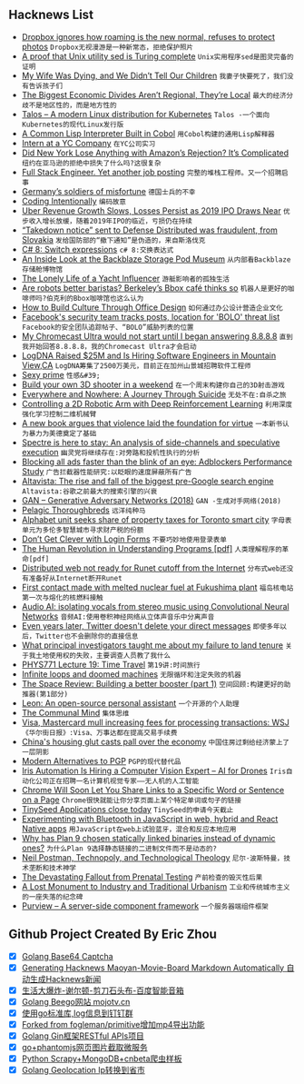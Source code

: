 ## Hacknews List


- [Dropbox ignores how roaming is the new normal, refuses to protect photos](https://www.dropboxforum.com/t5/Dropbox/Enable-or-disable-the-camera-uploads-feature-in-roaming/idc-p/329040)  `Dropbox无视漫游是一种新常态，拒绝保护照片`
- [A proof that Unix utility sed is Turing complete](https://catonmat.net/proof-that-sed-is-turing-complete)  `Unix实用程序sed是图灵完备的证明`
- [My Wife Was Dying, and We Didn’t Tell Our Children](https://www.theatlantic.com/family/archive/2019/02/my-wife-and-i-didnt-tell-our-children-about-her-cancer/582709/)  `我妻子快要死了，我们没有告诉孩子们`
- [The Biggest Economic Divides Aren’t Regional, They’re Local](https://www.nytimes.com/2019/02/12/upshot/the-biggest-economic-divides-arent-regional-theyre-local-just-ask-parents.html)  `最大的经济分歧不是地区性的，而是地方性的`
- [Talos – A modern Linux distribution for Kubernetes](https://github.com/autonomy/talos)  `Talos -一个面向Kubernetes的现代Linux发行版`
- [A Common Lisp Interpreter Built in Cobol](https://github.com/lauryndbrown/Cisp)  `用Cobol构建的通用Lisp解释器`
- [Intern at a YC Company](https://blog.ycombinator.com/intern-at-a-yc-company-2019/)  `在YC公司实习`
- [Did New York Lose Anything with Amazon’s Rejection? It’s Complicated](https://techcrunch.com/2019/02/14/did-new-york-lose-anything-with-amazons-rejection-its-complicated/)  `纽约在亚马逊的拒绝中损失了什么吗?这很复杂`
- [Full Stack Engineer. Yet another job posting](item?id=19175908)  `完整的堆栈工程师。又一个招聘启事`
- [Germany’s soldiers of misfortune](https://www.politico.eu/article/germany-biggest-enemy-threadbare-army-bundeswehr/)  `德国士兵的不幸`
- [Coding Intentionally](https://exercism.io/blog/coding-intentionally-in-bash-grains)  `编码故意`
- [Uber Revenue Growth Slows, Losses Persist as 2019 IPO Draws Near](https://www.bloomberg.com/news/articles/2019-02-15/uber-results-show-revenue-growth-slows-amid-persistent-losses)  `优步收入增长放缓，随着2019年IPO的临近，亏损仍在持续`
- [“Takedown notice” sent to Defense Distributed was fraudulent, from Slovakia](https://arstechnica.com/tech-policy/2019/02/nj-ag-takedown-notice-that-led-to-new-gun-file-lawsuit-came-from-slovakia-not-us/)  `发给国防部的“撤下通知”是伪造的，来自斯洛伐克`
- [C# 8: Switch expressions](https://alexatnet.com/cs8-switch-statement/)  `c# 8:交换表达式`
- [An Inside Look at the Backblaze Storage Pod Museum](https://www.backblaze.com/blog/backblaze-storage-pod-museum/)  `从内部看Backblaze存储舱博物馆`
- [The Lonely Life of a Yacht Influencer](https://melmagazine.com/en-us/story/the-lonely-life-of-a-yacht-influencer)  `游艇影响者的孤独生活`
- [Are robots better baristas? Berkeley’s Bbox café thinks so](https://www.berkeleyside.com/2019/02/15/are-robots-better-baristas-berkeleys-bbox-cafe-thinks-so)  `机器人是更好的咖啡师吗?伯克利的Bbox咖啡馆也这么认为`
- [How to Build Culture Through Office Design](https://www.bureauwork.com/blogs/office-management/how-to-build-culture-through-office-design)  `如何通过办公设计营造企业文化`
- [Facebook&#39;s security team tracks posts, location for &#39;BOLO&#39; threat list](https://www.cnbc.com/2019/02/14/facebooks-security-team-tracks-posts-location-for-bolo-threat-list.html)  `Facebook的安全团队追踪帖子、“BOLO”威胁列表的位置`
- [My Chromecast Ultra would not start until I began answering 8.8.8.8](https://mailarchive.ietf.org/arch/msg/dnsop/WCVv57IizUSjNb2RQNP84fBclI0)  `直到我开始回答8.8.8.8，我的Chromecast Ultra才会启动`
- [LogDNA Raised $25M and Is Hiring Software Engineers in Mountain View,CA](https://angel.co/logdna/jobs/504561-software-engineer)  `LogDNA筹集了2500万美元，目前正在加州山景城招聘软件工程师`
- [Sexy prime](https://en.wikipedia.org/wiki/Sexy_prime)  `性感&#39;`
- [Build your own 3D shooter in a weekend](https://github.com/ssloy/tinyraycaster)  `在一个周末构建你自己的3D射击游戏`
- [Everywhere and Nowhere: A Journey Through Suicide](https://www.newyorker.com/magazine/2019/02/18/everywhere-and-nowhere-a-journey-through-suicide)  `无处不在:自杀之旅`
- [Controlling a 2D Robotic Arm with Deep Reinforcement Learning](https://blog.floydhub.com/robotic-arm-control-deep-reinforcement-learning/)  `利用深度强化学习控制二维机械臂`
- [A new book argues that violence laid the foundation for virtue](https://www.newyorker.com/books/under-review/did-capital-punishment-create-morality)  `一本新书认为暴力为美德奠定了基础`
- [Spectre is here to stay: An analysis of side-channels and speculative execution](https://arxiv.org/abs/1902.05178)  `幽灵党将继续存在:对旁路和投机性执行的分析`
- [Blocking all ads faster than the blink of an eye: Adblockers Performance Study](https://whotracks.me/blog/adblockers_performance_study.html)  `广告拦截器性能研究:以眨眼的速度屏蔽所有广告`
- [Altavista: The rise and fall of the biggest pre-Google search engine](https://digital.com/about/altavista/)  `Altavista:谷歌之前最大的搜索引擎的兴衰`
- [GAN – Generative Adversary Networks (2018)](https://medium.com/@jonathan_hui/gan-whats-generative-adversarial-networks-and-its-application-f39ed278ef09)  `GAN -生成对手网络(2018)`
- [Pelagic Thoroughbreds](https://www.newcriterion.com/issues/2019/2/pelagic-thoroughbreds)  `远洋纯种马`
- [Alphabet unit seeks share of property taxes for Toronto smart city](https://www.reuters.com/article/us-alphabet-canada/alphabet-unit-seeks-share-of-property-taxes-for-toronto-smart-city-idUSKCN1Q423Z)  `字母表单元为多伦多智慧城市寻求财产税的份额`
- [Don’t Get Clever with Login Forms](http://bradfrost.com/blog/post/dont-get-clever-with-login-forms/)  `不要巧妙地使用登录表单`
- [The Human Revolution in Understanding Programs [pdf]](http://drakon-editor.sourceforge.net/DRAKON.pdf)  `人类理解程序的革命[pdf]`
- [Distributed web not ready for Runet cutoff from the Internet](https://www.ctrl.blog/entry/dweb-readiness-runet)  `分布式web还没有准备好从Internet断开Runet`
- [First contact made with melted nuclear fuel at Fukushima plant](http://www.asahi.com/ajw/articles/AJ201902140041.html)  `福岛核电站第一次与熔化的核燃料接触`
- [Audio AI: isolating vocals from stereo music using Convolutional Neural Networks](https://towardsdatascience.com/audio-ai-isolating-vocals-from-stereo-music-using-convolutional-neural-networks-210532383785)  `音频AI:使用卷积神经网络从立体声音乐中分离声音`
- [Even years later, Twitter doesn&#39;t delete your direct messages](https://techcrunch.com/2019/02/15/twitter-direct-messages/)  `即使多年以后，Twitter也不会删除你的直接信息`
- [What principal investigators taught me about my failure to land tenure](https://www.nature.com/articles/d41586-019-00560-9)  `关于我土地使用权的失败，主要调查人员教了我什么`
- [PHYS771 Lecture 19: Time Travel](https://www.scottaaronson.com/democritus/lec19.html)  `第19讲:时间旅行`
- [Infinite loops and doomed machines](http://rachelbythebay.com/w/2019/02/13/loopy/)  `无限循环和注定失败的机器`
- [The Space Review: Building a better booster (part 1)](http://www.thespacereview.com/article/3658/1)  `空间回顾:构建更好的助推器(第1部分)`
- [Leon: An open-source personal assistant](https://github.com/leon-ai/leon)  `一个开源的个人助理`
- [The Communal Mind](https://www.lrb.co.uk/v41/n04/patricia-lockwood/the-communal-mind)  `集体思维`
- [Visa, Mastercard mull increasing fees for processing transactions: WSJ](https://www.reuters.com/article/us-paymentprocessors-fees/visa-mastercard-mull-increasing-fees-for-processing-transactions-wsj-idUSKCN1Q41ME)  `《华尔街日报》:Visa、万事达都在提高交易手续费`
- [China&#39;s housing glut casts pall over the economy](https://asia.nikkei.com/Spotlight/Cover-Story/China-s-housing-glut-casts-pall-over-the-economy)  `中国住房过剩给经济蒙上了一层阴影`
- [Modern Alternatives to PGP](https://blog.gtank.cc/modern-alternatives-to-pgp/)  `PGP的现代替代品`
- [Iris Automation Is Hiring a Computer Vision Expert – AI for Drones](http://www.irisonboard.com/careers/)  `Iris自动化公司正在招聘一名计算机视觉专家——无人机的人工智能`
- [Chrome Will Soon Let You Share Links to a Specific Word or Sentence on a Page](https://www.chromestory.com/2019/02/chrome-scroll-to-text/)  `Chrome很快就能让你分享页面上某个特定单词或句子的链接`
- [TinySeed Applications close today](https://tinyseed.com/apply)  `TinySeed的申请今天截止`
- [Experimenting with Bluetooth in JavaScript in web, hybrid and React Native apps](https://www.voorhoede.nl/en/blog/bluetooth-anywhere/)  `用JavaScript在web上试验蓝牙，混合和反应本地应用`
- [Why has Plan 9 chosen statically linked binaries instead of dynamic ones?](https://9p.io/wiki/plan9/why_static/index.html)  `为什么Plan 9选择静态链接的二进制文件而不是动态的?`
- [Neil Postman, Technopoly, and Technological Theology](https://thefrailestthing.com/2011/07/25/neil-postman-technopoly-and-technological-theology/)  `尼尔·波斯特曼，技术垄断和技术神学`
- [The Devastating Fallout from Prenatal Testing](http://churchlife.nd.edu/2019/02/15/the-devastating-fallout-from-prenatal-testing/)  `产前检查的毁灭性后果`
- [A Lost Monument to Industry and Traditional Urbanism](https://www.theamericanconservative.com/urbs/a-lost-monument-to-industry-and-traditional-urbanism/)  `工业和传统城市主义的一座失落的纪念碑`
- [Purview – A server-side component framework](https://github.com/karthikv/purview)  `一个服务器端组件框架`

## Github Project Created By Eric Zhou

- [x] [Golang Base64 Captcha](https://github.com/mojocn/base64Captcha)
- [x] [Generating Hacknews Maoyan-Movie-Board Markdown Automatically 自动生成Hacknews新闻](https://github.com/dejavuzhou/md-genie)
- [x] [生活大爆炸-谢尔顿-剪刀石头布-百度智能音箱](https://github.com/mojocn/dueros-bang-game)
- [x] [Golang Beego网站 mojotv.cn](https://github.com/mojocn/www.mojotv.cn)
- [x] [使用go标准库,log信息到钉钉群](https://github.com/mojocn/dooger)
- [x] [Forked from fogleman/primitive增加mp4导出功能](https://github.com/mojocn/primitive)
- [x] [Golang Gin框架RESTful APIs项目](https://github.com/JJJJJJJerk/ezier-golang-web-api-framework)
- [x] [go+phantomjs网页图片截取微服务](https://github.com/mojocn/screen_shot)
- [x] [Python Scrapy+MongoDB+cnbeta爬虫样板](https://github.com/mojocn/scrapy_mongodb_boilerplate_cnbeta)
- [x] [Golang Geolocation Ip转换到省市](https://github.com/mojocn/ip2location)